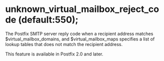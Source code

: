 # unknown_virtual_mailbox_reject_code (default:550); 


The Postfix SMTP server reply code when a recipient address matches
$virtual_mailbox_domains, and $virtual_mailbox_maps specifies a list
of lookup tables that does not match the recipient address.



This feature is available in Postfix 2.0 and later.



